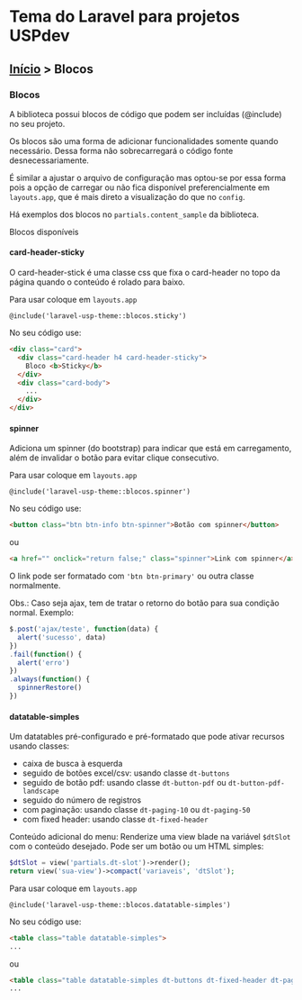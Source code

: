 # Tema do Laravel para projetos USPdev

## [Início](../README.md) > Blocos

### Blocos

A biblioteca possui blocos de código que podem ser incluídas (@include) no seu projeto.

Os blocos são uma forma de adicionar funcionalidades somente quando necessário.
Dessa forma não sobrecarregará o código fonte desnecessariamente.

É similar a ajustar o arquivo de configuração mas optou-se por essa forma pois a opção de carregar ou não
fica disponível preferencialmente em `layouts.app`, que é mais direto a visualização do que no `config`.

Há exemplos dos blocos no `partials.content_sample` da biblioteca.

Blocos disponíveis

#### card-header-sticky

O card-header-stick é uma classe css que fixa o card-header no topo da página quando o conteúdo é rolado para baixo.

Para usar coloque em `layouts.app`

```
@include('laravel-usp-theme::blocos.sticky')
```

No seu código use:

```html
<div class="card">
  <div class="card-header h4 card-header-sticky">
    Bloco <b>Sticky</b>
  </div>
  <div class="card-body">
    ...
  </div>
</div>
```

#### spinner

Adiciona um spinner (do bootstrap) para indicar que está em carregamento, além de invalidar o botão para evitar clique
consecutivo.

Para usar coloque em `layouts.app`
```
@include('laravel-usp-theme::blocos.spinner')
```

No seu código use:

```html
<button class="btn btn-info btn-spinner">Botão com spinner</button>
```
ou

```html
<a href="" onclick="return false;" class="spinner">Link com spinner</a>
```

O link pode ser formatado com `'btn btn-primary'` ou outra classe normalmente.

Obs.: Caso seja ajax, tem de tratar o retorno do botão para sua condição normal. Exemplo:

```js
$.post('ajax/teste', function(data) {
  alert('sucesso', data)
})
.fail(function() {
  alert('erro')
})
.always(function() {
  spinnerRestore()
})
```

#### datatable-simples

Um datatables pré-configurado e pré-formatado que pode ativar recursos usando classes:
- caixa de busca à esquerda
- seguido de botões excel/csv: usando classe `dt-buttons`
- seguido de botão pdf: usando classe `dt-button-pdf` ou `dt-button-pdf-landscape`
- seguido do número de registros
- com paginação: usando classe `dt-paging-10` ou `dt-paging-50`
- com fixed header: usando classe `dt-fixed-header`

Conteúdo adicional do menu:
Renderize uma view blade na variável `$dtSlot` com o conteúdo desejado. Pode ser um botão ou um HTML simples:

```php
$dtSlot = view('partials.dt-slot')->render();
return view('sua-view')->compact('variaveis', 'dtSlot');
```

Para usar coloque em `layouts.app`
```
@include('laravel-usp-theme::blocos.datatable-simples')
```

No seu código use:

```html
<table class="table datatable-simples">
...
```
ou

```html
<table class="table datatable-simples dt-buttons dt-fixed-header dt-paging-10 responsive">
...
```
